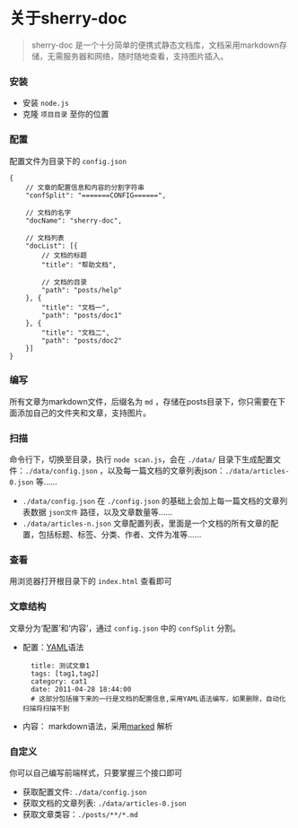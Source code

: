 关于sherry-doc
===

> sherry-doc 是一个十分简单的便携式静态文档库，文档采用markdown存储，无需服务器和网络，随时随地查看，支持图片插入。

### 安装

* 安装 `node.js`
* 克隆 `项目目录` 至你的位置

### 配置

配置文件为目录下的 `config.json`

    {
        // 文章的配置信息和内容的分割字符串
        "confSplit": "=======CONFIG======",

        // 文档的名字
        "docName": "sherry-doc",
        
        // 文档列表
        "docList": [{
            // 文档的标题
            "title": "帮助文档",

            // 文档的目录
            "path": "posts/help"
        }, {
            "title": "文档一",
            "path": "posts/doc1"
        }, {
            "title": "文档二",
            "path": "posts/doc2"
        }]
    }

### 编写

所有文章为markdown文件，后缀名为 `md` ，存储在posts目录下，你只需要在下面添加自己的文件夹和文章，支持图片。 

### 扫描

命令行下，切换至目录，执行 `node scan.js`，会在 `./data/` 目录下生成配置文件：`./data/config.json` ，以及每一篇文档的文章列表json：`./data/articles-0.json` 等……

* `./data/config.json`  在 `./config.json` 的基础上会加上每一篇文档的文章列表数据 `json文件` 路径，以及文章数量等……
* `./data/articles-n.json` 文章配置列表，里面是一个文档的所有文章的配置，包括标题、标签、分类、作者、文件为准等……

### 查看

用浏览器打开根目录下的 `index.html` 查看即可

### 文章结构

文章分为‘配置’和‘内容’，通过 `config.json` 中的 `confSplit` 分割。

* 配置：[YAML](http://zh.wikipedia.org/wiki/YAML)语法

        title: 测试文章1
        tags: [tag1,tag2]
        category: cat1
        date: 2011-04-28 18:44:00
        # 这部分包括接下来的一行是文档的配置信息,采用YAML语法编写，如果删除，自动化扫描将扫描不到

* 内容： markdown语法，采用[marked](https://github.com/chjj/marked) 解析

### 自定义

你可以自己编写前端样式，只要掌握三个接口即可

* 获取配置文件: `./data/config.json`
* 获取文档的文章列表: `./data/articles-0.json`
* 获取文章类容：`./posts/**/*.md`